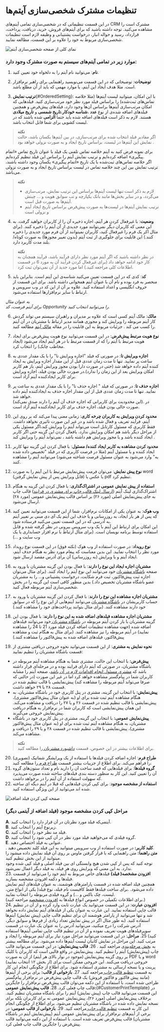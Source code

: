 # تنظیمات مشترک شخصی‌سازی آیتم‌ها 

در این قسمت تنظیماتی که در شخصی‌سازی تمامی آیتم‌های CRM مشترک است را مشاهده می‌کنید. توجه داشته باشید که برای آیتم‌های فروش، خرید، دریافت، پرداخت، قرارداد، رسید و حواله انبار، درخواست پشتیبانی و وظیفه لازم است تنظیمات شخصی‌سازی مربوط به خود را علاوه بر این قسمت، مطالعه نمایید.

![نمای کلی از صفحه شخصی‌سازی آیتم](./Images/Item-customization-page.png)

### موارد زیر در تمامی آیتم‌های سیستم به صورت مشترک وجود دارد:  
1. **نام**: می‌توانید نام آیتم را به دلخواه خود تعیین کنید.
 
2. **توضیحات**: توضیحاتی که در این قسمت می‌نویسید راهنمایی برای راهبر نرم‌افزار است. مثلا هدف ایجاد این آیتم، یا موارد مهمی که باید از آن مطلع باشد.
3. **ترتیب نمایش**{#OrderedSetting}: با این امکان، میتوانید لیست آیتم‌ها (مثلا خلاصه تماس‌های ثبت‌شده) را براساس فیلد مورد نظر خود مرتب‌سازی کنید.
فیلدهایی که امکان مرتب‌سازی آیتم‌ها براساس آن‌ها وجود دارد، فیلد‌های پیش‌فرض و همچنین فیلدهای اضافه شده‌ی از نوع **عدد** ،**شناسه خودکار**،**تاریخ شمسی** و **تاریخ میلادی**  هستند. لازم به ذکر است فیلدهای اضافه شده باید حتما **الزامی** شده باشند که در لیست کشویی برای شما قابل انتخاب باشد.

> **نکته**<br>
> اگر مقادیر فیلد انتخاب شده برای مرتب‌سازی، در بین آیتم‌ها یکسان باشد، حالت نمایش این آیتم‌ها در لیست، براساس تاریخ ایجاد و به صورت نزولی خواهد بود . 

برای نمونه فرض کنید به آیتم خلاصه تماس تلفنی یک فیلد با عنوان تاریخ تماس «اتمام پیگیری» اضافه کرده‌ایم و ترتیب نمایش آیتم را براساس این فیلد تنظیم کرده‌ایم.<br>
اگر خلاصه تماس‌‌های ثبت‌شده با یک تاریخ «اتمام پیگیری» یکسان وجود داشته باشند، ترتیب نمایش بین این چند خلاصه تماس در لیست براساس تاریخ ایجاد و به صورت نزولی می‌باشد.
 
> **نکته**<br>
> - لازم به ذکر است تنها لیست آیتم‌ها براساس این ترتیب نمایش، مرتب‌سازی می‌گردد، و در سایر بخش‌ها مانند بانک یکپارچه و تب سوابق هویت و ... چینش آیتم‌ها به صورت قبل است.
> - ترتیب نمایش آیتم‌ها در لیست‌ها به صورت پیش‌فرض براساس تاریخ ایجاد آیتم و نزولی است

4. **وضعیت**: با غیرفعال کردن هر آیتم، اجازه ذخیره آن را از کاربران خواهید گرفت. به این معنی که کاربران دیگر نمی‌توانند مورد جدیدی از آن آیتم را ذخیره کنند. (برای مثال اکر یک فرم را غیرفعال کنید، کاربران نمیتوانند از آن فرم مورد جدیدی را ذخیره کنند.) این قابلیت برای جلوگیری از ثبت آیتم (بدون تغییر مجوزها) به صورت کوتاه/بلند مدت کاربرد دارد.

> **نکته**<br>
> در نظر داشته باشید که اگر آیتم مورد نظر دارای فرآیند باشد، فرآیند همچنان به کار خود ادامه خواهد داد (برای غیرفعال کردن فرآیند آن به مورد 6 در قسمت اطلاعات کلی مراجعه کنید.) اما مورد جدید از آن نمی‌توان ثبت کرد.

5. **کد**: کدی که در این قسمت تعیین می‌کنید شناسه‌ی این آیتم است. بنابراین باید منحصر به فرد بوده و نام آن با عنوان آیتم همخوانی داشته باشد. برای این قسمت از حروف انگلیسی و اعداد استفاده کنید. علاوه بر آن از این کد در وب سرویس و ارتباط با سایر نرم‌افزارها استفاده می‌شود.

*به عنوان مثال*<br>
*برای آیتم فرصت، کد Opportunity را می‌توانید انتخاب کنید.*

6. **مالک**: مالک آیتم کسی است که علاوه بر مدیران و راهبران سیستم می تواند گردش کار آیتم مربوطه را ویرایش کند و مجوزی همانند مدیر ارتباط با مشتریان در آن آیتم را کسب می کند . جزئیات مربوط به این قابلیت را در مقاله [مالک آیتم](https://github.com/1stco/PayamGostarDocs/blob/master/Help/Settings/Personalization-crm/Overview/General-information/Item-owner/Item-owner.md) مطالعه کنید.
7. **نوع هویت مرتبط پیش‌فرض**: در این قسمت می‌توانید نوع هویت پیش‌فرض برای ایجاد هویت مرتبط با آیتم را که از قسمت مرتبط با در هر آیتم ایجاد می‌شود (ایجاد مخاطب چابک) را انتخاب کرد. 
8. **اجازه ویرایش تا**: در صورتی که فیلد "اجازه ویرایش تا" را با یک مقدار عددی به ساعت پر نمایید. تنها تا مدت زمان عددی قبل از این مقدار اجازه ویرایش به ایجاد کننده آیتم داده خواهد شد
(حتی در صورت دارا بودن مجوز ویرایش آیتم، باز هم کاربر امکان ویرایش بعد از این زمان را ندارد).در صورت خالی بودن فیلد، اجازه ویرایش برای کاربر ایجادکننده آیتم آزاد است.
9. **اجازه حذف تا**: در صورتی که فیلد " اجازه حذف تا" را با یک مقدار عددی به ساعت پر نمایید. تنها تا مدت زمان عددی قبل از این مقدار اجازه حذف به ایجادکننده آیتم داده خواهد شد.<br>
(این محدودیت برای کاربرانی که اجازه حذف آن آیتم را دارند صدق نمی‌کند). در صورت خالی بودن فیلد، اجازه حذف برای کاربر ایجادکننده آیتم آزاد است.
10. **محدود کردن ویرایش به کاربران چرخه کاری**: زمانی معنی پیدا می‌کند که بر روی این آیتم، فرآیند تعریف و فعال شده باشد و در غیر این صورت تاثیری نخواهد داشت. 
فقط کاربری که مسئول کارتابل است می‌تواند آیتم را ویرایش کند،اگر مسئول یکی از مراحل دیگر باشد هم امکان ویرایش ندارد، بافعال کردن این گزینه حتی اگر کاربر ایجاد کننده باشد و یا مجوز ویرایش هم داشته باشد ، نمی‌تواند آیتم را ویرایش کند .
11. **محدود کردن مشاهده به کاربر ایجاد کننده/ مسئول**: با فعال کردن این گزینه تنها کاربر ایجاد کننده و یا مسئول آیتم (مثلا در فرصت کاربری که در فیلد "تخصیص داده شده یه" وارد می‌شود به عنوان مسئول فرصت شناخته می‌شود) می‌توانند آیتم را مشاهده کنند. 
12. **نوع پیش نمایش**: می‌توان فرمت پیش‌نمایش مرتبط با این آیتم را به صورت word (قابل ویرایش پس از پیش نمایش گرفتن) یا عکس یا pdf تنظیم کرد.
13. **استفاده از پیش نمایش عمومی در اشتراک‌گذاری**: با فعال کردن این گزینه به هنگام اشتراک‌گذاری لینک آیتم ([ارسال لینک قالب چاپ برای مشتری در فرایند](https://github.com/1stco/PayamGostarDocs/blob/master/Help/Settings/Personalization-crm/Overview/Process-design/Create-a-work-cycle/Activity/ijad-link-eshtrakgozari/link%20eshtrakgozari.md)) قالب چاپ به جای پیش‌نمایش اصلی (مورد ۲۶) بر اساس قالب پیش‌نمایش عمومی (مورد ۲۸) ارسال می‌شود.
 
14. **وب هوک**: به عنوان یکی از امکانات نرم‌افزار، شما از این قسمت می‌توانید تعیین کنید که پس از هر بار ایجاد، به روزرسانی و یا حذف این آیتم یک آی دی مبنی بر تغییر آیتم به آدرسی که در این قسمت تعیین می‌کنید فرستاده شود.<br>
این امکان برای ارتباط این آیتم با یک وب سرویس بیرونی در نظر گرفته شده و قابل استفاده توسط برنامه نویسان است. (برای مثال ارتباط با نرم افزار حسابداری یا یک وب سایت و ...)
15. **نوع رویداد**: در صورت استفاده از وب هوک (نکته فوق) در این قسمت نوع رویداد مورد نظر را انتخاب نمایید. این بدین معناست که پیغام مورد نظر به هنگام حذف آیتم، ایجاد آیتم و یا ویرایش (به روزرسانی) آن برای آدرس مقصد ارسال شود.
16. **مشتریان اجازه ایجاد این نوع را دارند**: با فعال بودن این گزینه مشتریان با ورود به صفحه [باشگاه مشتریان](https://github.com/1stco/PayamGostarDocs/blob/master/Help/Supplementary-modules/customer-club/Customer-dashboard/Customer-dashboard.md) خود می‌توانند این نوع آیتم را ایجاد کنند. (برای مثال می‌توان اجازه ثبت پیش‌فاکتور، ثبت فرم شکایت، درخواست پشتیبانی و... را به مشتریان عضو باشگاه مشتریان تخصیص داد.) بدین منظور کافی است این گزینه را در بخش شخصی‌سازی آیتم مربوطه فعال کنید.
17. **مشتریان اجازه مشاهده این نوع را دارند**: با فعال کردن این گزینه مشتریان با ورود به حساب کاربریشان در [ باشگاه مشتریان](https://github.com/1stco/PayamGostarDocs/blob/master/Help/Supplementary-modules/customer-club/Customer-dashboard/Customer-dashboard.md) می‌توانند آیتم‌هایی از این نوع را که در سوابق خود دارند مشاهده کنند. 
(برای مثال بتوانند پرداخت‌های خود را مشاهده کنند.)
18. **مشتریان اجازه مشاهده فیلدهای اضافه شده به این نوع را دارند**: با فعال بودن این گزینه مشتریان با باز کردن آیتم مربوطه در [باشگاه مشتریان ](https://github.com/1stco/PayamGostarDocs/blob/master/Help/Supplementary-modules/customer-club/Customer-dashboard/Customer-dashboard.md)خود می‌توانند فیلد‌های اضافه شده
(جهت مشاهده تنظیمات اضافه کردن فیلد مورد 21 تا 24 را مشاهده نمایید) در آیتم مربوطه را نیز مشاهده کنند. (برای مثال به هنگام ثبت و مشاهده پیش‌فاکتور، فیلد‌های اضافه شده به پیش‌فاکتور را مشاهده کنند.)
19. **نحوه نمایش به مشتری**: از این قسمت می‌توانید نحوه خروجی دریافتی مشتری از قسمت باشگاه مشتریان را تنظیم نمایید:
- **پیش‌فرض:** با انتخاب این حالت، مشتری شما به هنگام مشاهده آیتم مربوطه در باشگاه مشتریان، در صورتی که آیتم دارای فرایند بوده و در مرحله‌ای قرار داشته باشد که [مشتری مسئول انجام اقدامات لازم در آن باشد](https://github.com/1stco/PayamGostarDocs/blob/master/Help/Settings/Personalization-crm/Overview/Process-design/Create-a-work-cycle/Cardboard/Cartable_2.7.5.3.md#CustomerCartableInClub)، صفحه آیتم را مشابه کاربران شما در پیام‌گستر مشاهده خواهد کرد اما در غیر این صورت (در حالتی که صرفا می‌تواند آیتم مربوطه را مشاهده کند) پیش‌نمایشی با قالب تنظیم شده در قسمت ۲۸ با ۲۹ خواهد داشت. <br>
- **پیش‌نمایش:** با انتخاب این گزینه، مشتری در پنل کاربری خود در باشگاه مشتریان، به هنگام مشاهده آیتم ثبت شده برای او (به عنوان مثال پیش‌فاکتور مشتری)، پیش‌نمایشی با قالب تنظیم شده در قسمت ۲۶ و یا ۲۷ را دریافت و مشاهده می‌کند. این همان پیش‌نمایشی است که کاربران شما در نرم‌افزار به هنگام دریافت پیش‌نمایش خروجی می‌گیرند.<br>
- **پیش‌نمایش عمومی:** با انتخاب این گزینه، مشتری در پنل کاربری خود در باشگاه مشتریان، به هنگام مشاهده آیتم ثبت شده برای او (به عنوان مثال پیش‌فاکتور مشتری)، پیش‌نمایشی با قالب تنظیم شده در قسمت ۲۸ و یا ۲۹ را دریافت و مشاهده می‌کند.<br>

> **نکته**<br>
> برای اطلاعات بیشتر در این خصوص، قسمت [داشبورد مشتریان ](https://github.com/1stco/PayamGostarDocs/blob/master/Help/Supplementary-modules/customer-club/Customer-dashboard/Customer-dashboard.md)را مطالعه کنید.
 
20. **طراح فرم**: اجازه اضافه کردن فیلدها با استفاده از یک ویرایشگر شماتیک (تصویری) را فراهم می‌کند. برای اطلاع از جزییات بیشتر قسمت [ طراح فرم ](https://github.com/1stco/PayamGostarDocs/blob/master/Help/Settings/Personalization-crm/Overview/General-information/Form-designer/Form-designer.md)را مطالعه کنید.
21. **گروه فیلدها**: برای فیلدهایی که قصد ساخت آن را دارید نام و تعداد ستون‌های گروه آن را تعیین کنید.
این کار به منظور دسته بندی فیلدهای ساخته شده صورت می‌پذیرد که سهولت استفاده از آن آیتم را در برخواهد داشت.
22. **استفاده از مشخصه موجود**: برای کپی کردن فیلدهایی که قبلا در آیتم دیگه ای ساخته شده اند می‌توانید از این ویژگی استفاده کنید.
  
![صفحه کپی کردن فیلد اضافه](./Images/Item-customization-page_2.7.5.3.png)

### مراحل کپی کردن مشخصه موجود (فیلد اضافه از آیتمی دیگر) 
 
**A**. آیتمی‌که فیلد مورد نظرتان در آن قرار دارد را انتخاب کنید.<br> 
**B**. زیرنوع آیتم را انتخاب کنید.<br>
**C**. فیلد مد نظر خود را انتخاب کنید.<br>
**D**. گروه فیلدی که می‌خواهید فیلد مورد نظر در آن کپی شود را انتخاب کنید.<br> 
**E**. عنوانی به فیلد اختصاص دهید.<br>
. **کلید کاربر:** در صورت استفاده از وب سرویس میتوانید به این فیلد کلید تخصیص دهید.<br>
**متن راهنما:** متن راهنمایی که با قرار گرفتن ماوس بر روی آن فیلد نمایش داده میشود را میتوانید از این بخش تنظیم کنید.<br>
توجه کنید که پس از کپی شدن هیچ وابستگی ای بین فیلد اصلی و فیلد کپی شده وجود ندارد. به این معنی که ویرایش روی هر فیلد، به فیلد دیگر اعمال نمی‌شود.<br>
23. **افزودن مشخصه( فیلد)** فیلدهای خاص مربوط به آیتم خود را می‌توانید از قسمت فیلدها و دکمه افزودن مشخصه بسازید. <br>
همچنین فیلد اضافه شده در قسمت پارامترهای هوشمند، به عنوان فیلدهای آیتم نمایش داده می‌شود. .برای ساخت فیلدها فقط کافیست نام فیلد، نوع فیلد( یکی از انواع متن، لیست، چک باکس و ...) و گروه فیلدی مربوطه را انتخاب نمایید.<br>
(برای اطلاعات تکمیلی در خصوص انواع فیلدها به [افزودن مشخصه](https://github.com/1stco/PayamGostarDocs/blob/master/Help/Settings/Personalization-crm/Overview/General-information/Add-features/2.6.0/Add-features.md) مراجعه کنید.)<br>
24. **افزودن عبارت**: در این قسمت می‌توانید یک عبارت ثابت وارد کرده و از آن در تنظیم قالب چاپی استفاده نمایید. این عبارت به عنوان یکی از فیلدهای آیتم نمایش داده نخواهد شد و تنها می‌توانید از پارامتر هوشمند آن برای تنظیم قالب چاپی (پیش نمایش) آیتم‌ها استفاده کنید. (به طور مثال اگر در پیش نمایش تعداد زیادی از فرم‌ها و سوابق دیگر، آدرس شرکت را درج میکنید، می‌توانید آدرس را به عنوان یک عبارت در قسمت سوپرفیلدهای هویت تعریف نموده و از آن در تنظیم قالب چاپی تمامی آیتم‌ها استفاده کنید)
25. **مراحل**: در این قسمت می‌توانید مراحل مورد نیاز برای آیتم مربوطه را ایجاد و مرتب کنید. این مراحل در نمایش کانبان لیست آیتم‌ها داده می‌شود. برای مطالعه بیشتر به [بخش مرحله‌بندی](https://github.com/1stco/PayamGostarDocs/blob/master/Help/Settings/Personalization-crm/Overview/General-information/leveling/leveling.md) مراجعه کنید .
26. **قالب پیش‌نمایش**: در این قسمت می‌توانید قالب چاپ (پیش‌نمایش) آیتم را تنظیم کنید. پیش‌نمایش در واقع قالبی است که کاربران با کلیک بر روی گزینه پیش‌نمایش (موجود در نوار بالای هر آیتم) از آن به صورت PDF و یا word (از بخش ۱۲ انتخاب نمایید) خروجی دریافت می‌کنند. این خروجی ممکن است برای پرینت و یا نسخه ارسالی به مشتری استفاده شود. برای اطلاع از چگونگی انجام این کار به قسمت [تنظیم قالب چاپ ](https://github.com/1stco/PayamGostarDocs/blob/master/Help/Settings/Personalization-crm/Overview/General-information/PrintTemplateSetting/PrintTemplateSetting.md)مراجعه کنید.
27. **بازخوانی از قالب:** برای برخی از آیتم‌ها (مانند پیش فاکتور و فاکتور فروش) یک قالب چاپی پیش‌فرض در نرم‌افزار پیام‌گستر طراحی شده است، با استفاده از این دکمه می‌توان قالب پیش‌فرض نرم‌افزار را جایگزین قالب چاپ فعلی کرد.
28. **قالب پیش‌نمایش عمومی:**{#CustomerPrintTemplate} در این قسمت می‌توانید قالب چاپ (پیش نمایش) آیتم را برای باشگاه مشتریان تنظیم کنید. برخلاف پیش‌نمایش اصلی (مورد ۲۶)، پیش‌نمایش عمومی نه برای کاربران بلکه برای نسخه نمایش داده شده در باشگاه مشتریان تنظیم می‌شود. برای اطلاع از چگونگی انجام این کار به قسمت [تنظیم قالب چاپ ](https://github.com/1stco/PayamGostarDocs/blob/master/Help/Settings/Personalization-crm/Overview/General-information/Set-the-print-template/Set-the-print-template.md)مراجعه کنید.
29. **بازخوانی از قالب عمومی:** در برخی از آیتم‌های نرم‌افزار برای پیش‌نمایش عمومی آیتم (پیش‌نمایش آیتم در باشگاه مشتریان) قالب پیش‌فرض تعریف شده است. با استفاده از این دکمه می‌توانید قالب پیش‌فرض را جایگزین قالب چاپ فعلی کرد.




